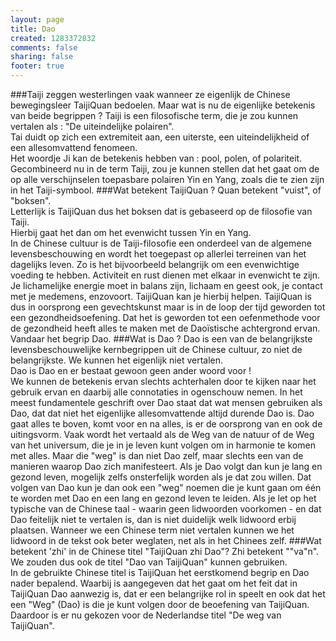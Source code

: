```yaml
--- 
layout: page
title: Dao
created: 1283372832
comments: false
sharing: false
footer: true
---
```


###Taiji zeggen westerlingen vaak wanneer ze eigenlijk de Chinese bewegingsleer TaijiQuan bedoelen. Maar wat is nu de eigenlijke betekenis van beide begrippen ? 
Taiji is een filosofische term, die je zou kunnen vertalen als : "De uiteindelijke polairen".   
Tai duidt op zich een extremiteit aan, een uiterste, een uiteindelijkheid of een allesomvattend fenomeen.   
Het woordje Ji kan de betekenis hebben van : pool, polen, of polariteit. Gecombineerd nu in de term Taiji, zou je kunnen stellen dat het gaat om de op alle verschijnselen toepasbare polairen Yin en Yang, zoals die te zien zijn in het Taiji-symbool. 
###Wat betekent TaijiQuan ? 
Quan betekent "vuist", of "boksen".   
Letterlijk is TaijiQuan dus het boksen dat is gebaseerd op de filosofie van Taiji.   
Hierbij gaat het dan om het evenwicht tussen Yin en Yang.   
In de Chinese cultuur is de Taiji-filosofie een onderdeel van de algemene levensbeschouwing en wordt het toegepast op allerlei terreinen van het dagelijks leven. Zo is het bijvoorbeeld belangrijk om een evenwichtige voeding te hebben. Activiteit en rust dienen met elkaar in evenwicht te zijn. Je lichamelijke energie moet in balans zijn, lichaam en geest ook, je contact met je medemens, enzovoort. TaijiQuan kan je hierbij helpen. TaijiQuan is dus in oorsprong een gevechtskunst maar is in de loop der tijd geworden tot een gezondheidsoefening. Dat het is geworden tot een oefenmethode voor de gezondheid heeft alles te maken met de Daoïstische achtergrond ervan. Vandaar het begrip Dao. 
###Wat is Dao ? 
Dao is een van de belangrijkste levensbeschouwelijke kernbegrippen uit de Chinese cultuur, zo niet de belangrijkste. We kunnen het eigenlijk niet vertalen.   
Dao is Dao en er bestaat gewoon geen ander woord voor !   
We kunnen de betekenis ervan slechts achterhalen door te kijken naar het gebruik ervan en daarbij alle connotaties in ogenschouw nemen. In het meest fundamentele geschrift over Dao staat dat wat mensen gebruiken als Dao, dat dat niet het eigenlijke allesomvattende altijd durende Dao is. Dao gaat alles te boven, komt voor en na alles, is er de oorsprong van en ook de uitingsvorm. Vaak wordt het vertaald als de Weg van de natuur of de Weg van het universum, die je in je leven kunt volgen om in harmonie te komen met alles. Maar die "weg" is dan niet Dao zelf, maar slechts een van de manieren waarop Dao zich manifesteert. Als je Dao volgt dan kun je lang en gezond leven, mogelijk zelfs onsterfelijk worden als je dat zou willen. Dat volgen van Dao kun je dan ook een "weg" noemen die je kunt gaan om één te worden met Dao en een lang en gezond leven te leiden. Als je let op het typische van de Chinese taal - waarin geen lidwoorden voorkomen - en dat Dao feitelijk niet te vertalen is, dan is niet duidelijk welk lidwoord erbij plaatsen. Wanneer we een Chinese term niet vertalen kunnen we het lidwoord in de tekst ook beter weglaten, net als in het Chinees zelf. 
###Wat betekent 'zhi' in de Chinese titel "TaijiQuan zhi Dao"? 
Zhi betekent ""va"n". We zouden dus ook de titel "Dao van TaijiQuan" kunnen gebruiken.   
In de gebruikte Chinese titel is TaijiQuan het eerstkomend begrip en Dao nader bepalend. Waarbij is aangegeven dat het gaat om het feit dat in TaijiQuan Dao aanwezig is, dat er een belangrijke rol in speelt en ook dat het een "Weg" (Dao) is die je kunt volgen door de beoefening van TaijiQuan.   
Daardoor is er nu gekozen voor de Nederlandse titel "De weg van TaijiQuan".

